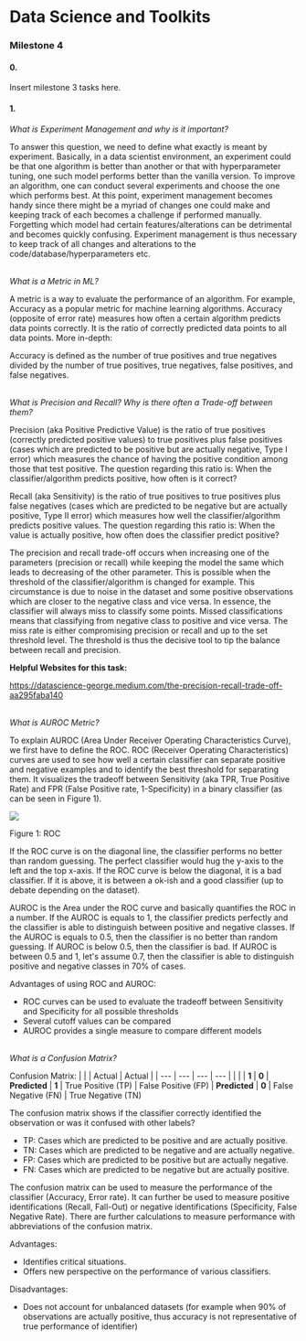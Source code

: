 # Data Science and Toolkits

### Milestone 4


#### 0.

Insert milestone 3 tasks here.


#### 1.

*What is Experiment Management and why is it important?*

To answer this question, we need to define what exactly is meant by experiment.
Basically, in a data scientist environment, an experiment could be that one algorithm is better
than another or that with hyperparameter tuning, one such model performs better than the vanilla version.
To improve an algorithm, one can conduct several experiments and choose the one which performs best. At this point,
experiment management becomes handy since there might be a myriad of changes one could make and keeping track of each
becomes a challenge if performed manually. Forgetting which model had certain features/alterations can be detrimental
and becomes quickly confusing. Experiment management is thus necessary to keep track of all changes and alterations
to the code/database/hyperparameters etc.

\
*What is a Metric in ML?*

A metric is a way to evaluate the performance of an algorithm. For example, Accuracy as a popular metric
for machine learning algorithms. Accuracy (opposite of error rate) measures how often a certain algorithm predicts
data points correctly. It is the ratio of correctly predicted data points to all data points. More in-depth:

Accuracy is defined as the number of true positives and true negatives divided by the number of true positives,
true negatives, false positives, and false negatives.

\
*What is Precision and Recall? Why is there often a Trade-off between them?*

Precision (aka Positive Predictive Value) is the ratio of true positives (correctly predicted positive values)
to true positives plus false positives (cases which are predicted to be positive but are actually negative, Type I error) which measures the chance of
having the positive condition among those that test positive. The question regarding this ratio is:
When the classifier/algorithm predicts positive, how often is it correct?

Recall (aka Sensitivity) is the ratio of true positives to true positives plus
false negatives (cases which are predicted to be negative but are actually positive, Type II error) which measures how well the classifier/algorithm predicts positive values. The question regarding this ratio is: When the value is actually positive, how often does the classifier predict positive?


The precision and recall trade-off occurs when increasing one of the parameters (precision or recall) while keeping the model the same which leads to decreasing of the other parameter. This is possible when the threshold of the classifier/algorithm is changed for example. This circumstance is due to noise in the dataset and some positive observations which are closer to the negative class and vice versa. In essence, the classifier will always miss to classify some points. Missed classifications means that classifying from negative class to positive and vice versa. The miss rate is either compromising precision or recall and up to the set threshold level. The threshold is thus the decisive tool to tip the balance between recall and precision.


**Helpful Websites for this task:**

https://datascience-george.medium.com/the-precision-recall-trade-off-aa295faba140

\
 *What is AUROC Metric?*

To explain AUROC (Area Under Receiver Operating Characteristics Curve), we first have to define the ROC. ROC (Receiver Operating Characteristics) curves are used to see how well a certain classifier can separate positive and negative examples and to identify the best threshold for separating them. It visualizes the tradeoff between Sensitivity (aka TPR, True Positive Rate) and FPR (False Positive rate, 1-Specificity) in a binary classifier (as can be seen in Figure 1).


![](assets/markdown-img-paste-20201121095421934.png)

Figure 1: ROC

If the ROC curve is on the diagonal line, the classifier performs no better than random guessing. The perfect classifier would hug the y-axis to the left and the top x-axis. If the ROC curve is below the diagonal, it is a bad classifier. If it is above, it is between a ok-ish and a good classifier (up to debate depending on the dataset).

AUROC is the Area under the ROC curve and basically quantifies the ROC in a number. If the AUROC is equals to 1, the classifier predicts perfectly and the classifier is able to distinguish between positive and negative classes. If the AUROC is equals to 0.5, then the classifier is no better than random guessing. If AUROC is below 0.5, then the classifier is bad. If AUROC is between 0.5 and 1, let's assume 0.7, then the classifier is able to distinguish positive and negative classes in 70% of cases.

Advantages of using ROC and AUROC:

- ROC curves can be used to evaluate the tradeoff between Sensitivity and Specificity for all possible thresholds
- Several cutoff values can be compared
- AUROC provides a single measure to compare different models


\
*What is a Confusion Matrix?*

Confusion Matrix:
|  |     | Actual | Actual |
| --- | --- | --- | --- |
|  |     | **1** | **0**
| **Predicted** |  **1**   | True Positive (TP) | False Positive (FP)
| **Predicted** |  **0**   | False Negative (FN) | True Negative (TN)

The confusion matrix shows if the classifier correctly identified the observation or was it confused with other labels?

- TP: Cases which are predicted to be positive and are actually positive.
- TN: Cases which are predicted to be negative and are actually negative.
- FP: Cases which are predicted to be positive but are actually negative.
- FN: Cases which are predicted to be negative but are actually positive.

The confusion matrix can be used to measure the performance of the classifier (Accuracy, Error rate). It can further be used to measure positive identifications (Recall, Fall-Out) or negative identifications (Specificity, False Negative Rate). There are further calculations to measure performance with abbreviations of the confusion matrix.

Advantages:

- Identifies critical situations.
- Offers new perspective on the performance of various classifiers.

Disadvantages:

- Does not account for unbalanced datasets (for example when 90% of observations are actually positive, thus accuracy is not representative of true performance of identifier)
 
